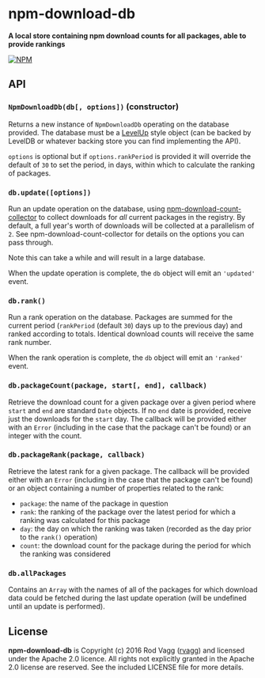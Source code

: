 # npm-download-db

**A local store containing npm download counts for all packages, able to provide rankings**

[![NPM](https://nodei.co/npm/npm-download-db.png)](https://nodei.co/npm/npm-download-db/)

## API

### `NpmDownloadDb(db[, options])` (constructor)

Returns a new instance of `NpmDownloadDb` operating on the database provided. The database must be a [LevelUp](https://github.com/level/levelup) style object (can be backed by LevelDB or whatever backing store you can find implementing the API).

`options` is optional but if `options.rankPeriod` is provided it will override the default of `30` to set the period, in days, within which to calculate the ranking of packages.

### `db.update([options])`

Run an update operation on the database, using [npm-download-count-collector](https://github.com/level/npm-download-count-collector) to collect downloads for _all_ current packages in the registry. By default, a full year's worth of downloads will be collected at a parallelism of `2`. See npm-download-count-collector for details on the options you can pass through.

Note this can take a while and will result in a large database.

When the update operation is complete, the `db` object will emit an `'updated'` event.

### `db.rank()`

Run a rank operation on the database. Packages are summed for the current period (`rankPeriod` (default `30`) days up to the previous day) and ranked according to totals. Identical download counts will receive the same rank number.

When the rank operation is complete, the `db` object will emit an `'ranked'` event.

### `db.packageCount(package, start[, end], callback)`

Retrieve the download count for a given package over a given period where `start` and `end` are standard `Date` objects. If no `end` date is provided, receive just the downloads for the `start` day. The callback will be provided either with an `Error` (including in the case that the package can't be found) or an integer with the count.

### `db.packageRank(package, callback)`

Retrieve the latest rank for a given package. The callback will be provided either with an `Error` (including in the case that the package can't be found) or an object containing a number of properties related to the rank:

* `package`: the name of the package in question
* `rank`: the ranking of the package over the latest period for which a ranking was calculated for this package
* `day`: the day on which the ranking was taken (recorded as the day prior to the `rank()` operation)
* `count`: the download count for the package during the period for which the ranking was considered

### `db.allPackages`

Contains an `Array` with the names of all of the packages for which download data could be fetched during the last update operation (will be undefined until an update is performed).

## License

**npm-download-db** is Copyright (c) 2016 Rod Vagg ([rvagg](https://github.com/rvagg)) and licensed under the Apache 2.0 licence. All rights not explicitly granted in the Apache 2.0 license are reserved. See the included LICENSE file for more details.
